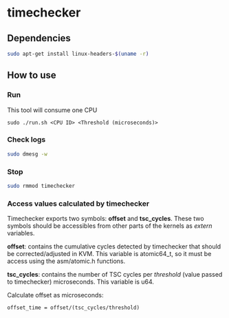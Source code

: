 # timechecker

## Dependencies
```bash
sudo apt-get install linux-headers-$(uname -r)
```

## How to use
### Run
This tool will consume one CPU
```
sudo ./run.sh <CPU ID> <Threshold (microseconds)>
```

### Check logs
```bash
sudo dmesg -w
```

### Stop
```bash
sudo rmmod timechecker
```

### Access values calculated by timechecker
Timechecker exports two symbols: **offset** and **tsc_cycles**. These two symbols should be accessibles from other parts of the kernels as *extern* variables.

**offset**: contains the cumulative cycles detected by timechecker that should be corrected/adjusted in KVM. This variable is atomic64_t, so it must be access using the asm/atomic.h functions.

**tsc_cycles**: contains the number of TSC cycles per *threshold* (value passed to timechecker) microseconds. This variable is u64.

Calculate offset as microseconds:
```
offset_time = offset/(tsc_cycles/threshold)
```
